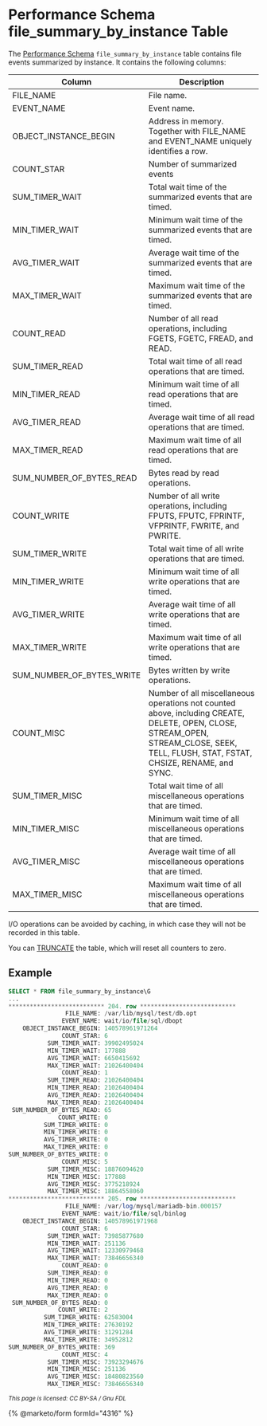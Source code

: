 # Performance Schema file\_summary\_by\_instance Table

The [Performance Schema](../) `file_summary_by_instance` table contains file events summarized by instance. It contains the following columns:

| Column                        | Description                                                                                                                                                                             |
| ----------------------------- | --------------------------------------------------------------------------------------------------------------------------------------------------------------------------------------- |
| FILE\_NAME                    | File name.                                                                                                                                                                              |
| EVENT\_NAME                   | Event name.                                                                                                                                                                             |
| OBJECT\_INSTANCE\_BEGIN       | Address in memory. Together with FILE\_NAME and EVENT\_NAME uniquely identifies a row.                                                                                                  |
| COUNT\_STAR                   | Number of summarized events                                                                                                                                                             |
| SUM\_TIMER\_WAIT              | Total wait time of the summarized events that are timed.                                                                                                                                |
| MIN\_TIMER\_WAIT              | Minimum wait time of the summarized events that are timed.                                                                                                                              |
| AVG\_TIMER\_WAIT              | Average wait time of the summarized events that are timed.                                                                                                                              |
| MAX\_TIMER\_WAIT              | Maximum wait time of the summarized events that are timed.                                                                                                                              |
| COUNT\_READ                   | Number of all read operations, including FGETS, FGETC, FREAD, and READ.                                                                                                                 |
| SUM\_TIMER\_READ              | Total wait time of all read operations that are timed.                                                                                                                                  |
| MIN\_TIMER\_READ              | Minimum wait time of all read operations that are timed.                                                                                                                                |
| AVG\_TIMER\_READ              | Average wait time of all read operations that are timed.                                                                                                                                |
| MAX\_TIMER\_READ              | Maximum wait time of all read operations that are timed.                                                                                                                                |
| SUM\_NUMBER\_OF\_BYTES\_READ  | Bytes read by read operations.                                                                                                                                                          |
| COUNT\_WRITE                  | Number of all write operations, including FPUTS, FPUTC, FPRINTF, VFPRINTF, FWRITE, and PWRITE.                                                                                          |
| SUM\_TIMER\_WRITE             | Total wait time of all write operations that are timed.                                                                                                                                 |
| MIN\_TIMER\_WRITE             | Minimum wait time of all write operations that are timed.                                                                                                                               |
| AVG\_TIMER\_WRITE             | Average wait time of all write operations that are timed.                                                                                                                               |
| MAX\_TIMER\_WRITE             | Maximum wait time of all write operations that are timed.                                                                                                                               |
| SUM\_NUMBER\_OF\_BYTES\_WRITE | Bytes written by write operations.                                                                                                                                                      |
| COUNT\_MISC                   | Number of all miscellaneous operations not counted above, including CREATE, DELETE, OPEN, CLOSE, STREAM\_OPEN, STREAM\_CLOSE, SEEK, TELL, FLUSH, STAT, FSTAT, CHSIZE, RENAME, and SYNC. |
| SUM\_TIMER\_MISC              | Total wait time of all miscellaneous operations that are timed.                                                                                                                         |
| MIN\_TIMER\_MISC              | Minimum wait time of all miscellaneous operations that are timed.                                                                                                                       |
| AVG\_TIMER\_MISC              | Average wait time of all miscellaneous operations that are timed.                                                                                                                       |
| MAX\_TIMER\_MISC              | Maximum wait time of all miscellaneous operations that are timed.                                                                                                                       |

I/O operations can be avoided by caching, in which case they will not be recorded in this table.

You can [TRUNCATE](../../../../table-statements/truncate-table.md) the table, which will reset all counters to zero.

## Example

```sql
SELECT * FROM file_summary_by_instance\G
...
*************************** 204. row ***************************
                FILE_NAME: /var/lib/mysql/test/db.opt
               EVENT_NAME: wait/io/file/sql/dbopt
    OBJECT_INSTANCE_BEGIN: 140578961971264
               COUNT_STAR: 6
           SUM_TIMER_WAIT: 39902495024
           MIN_TIMER_WAIT: 177888
           AVG_TIMER_WAIT: 6650415692
           MAX_TIMER_WAIT: 21026400404
               COUNT_READ: 1
           SUM_TIMER_READ: 21026400404
           MIN_TIMER_READ: 21026400404
           AVG_TIMER_READ: 21026400404
           MAX_TIMER_READ: 21026400404
 SUM_NUMBER_OF_BYTES_READ: 65
              COUNT_WRITE: 0
          SUM_TIMER_WRITE: 0
          MIN_TIMER_WRITE: 0
          AVG_TIMER_WRITE: 0
          MAX_TIMER_WRITE: 0
SUM_NUMBER_OF_BYTES_WRITE: 0
               COUNT_MISC: 5
           SUM_TIMER_MISC: 18876094620
           MIN_TIMER_MISC: 177888
           AVG_TIMER_MISC: 3775218924
           MAX_TIMER_MISC: 18864558060
*************************** 205. row ***************************
                FILE_NAME: /var/log/mysql/mariadb-bin.000157
               EVENT_NAME: wait/io/file/sql/binlog
    OBJECT_INSTANCE_BEGIN: 140578961971968
               COUNT_STAR: 6
           SUM_TIMER_WAIT: 73985877680
           MIN_TIMER_WAIT: 251136
           AVG_TIMER_WAIT: 12330979468
           MAX_TIMER_WAIT: 73846656340
               COUNT_READ: 0
           SUM_TIMER_READ: 0
           MIN_TIMER_READ: 0
           AVG_TIMER_READ: 0
           MAX_TIMER_READ: 0
 SUM_NUMBER_OF_BYTES_READ: 0
              COUNT_WRITE: 2
          SUM_TIMER_WRITE: 62583004
          MIN_TIMER_WRITE: 27630192
          AVG_TIMER_WRITE: 31291284
          MAX_TIMER_WRITE: 34952812
SUM_NUMBER_OF_BYTES_WRITE: 369
               COUNT_MISC: 4
           SUM_TIMER_MISC: 73923294676
           MIN_TIMER_MISC: 251136
           AVG_TIMER_MISC: 18480823560
           MAX_TIMER_MISC: 73846656340
```

<sub>_This page is licensed: CC BY-SA / Gnu FDL_</sub>

{% @marketo/form formId="4316" %}
